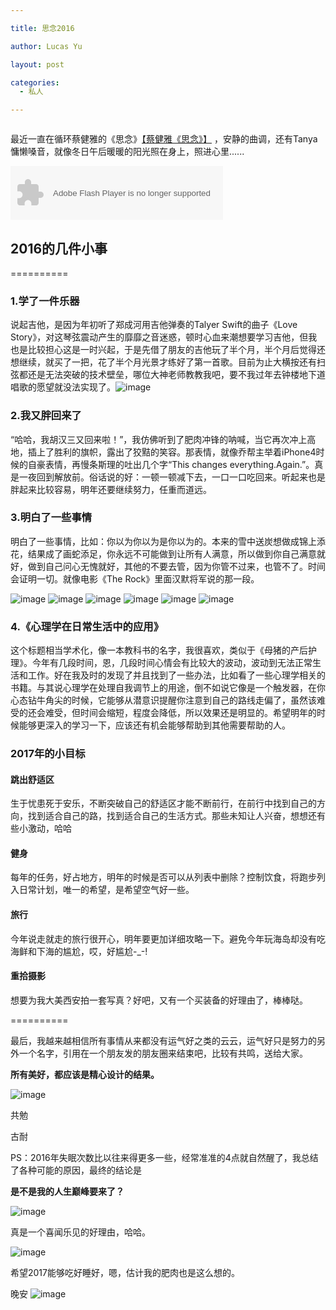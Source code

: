 ```yaml
---

title: 思念2016

author: Lucas Yu

layout: post

categories:
  - 私人

---
```


<img src="http://www.iamyuchao.com/wp-content/uploads/2016/Cover.jpg" style="width:0px;height:0px;overflow:hidden"/>

最近一直在循环蔡健雅的《思念》<a href="http://music.163.com/#/m/song?id=208927&userid=755182" target="_blank">【蔡健雅《思念》】</a>
，安静的曲调，还有Tanya慵懒嗓音，就像冬日午后暖暖的阳光照在身上，照进心里......

<object width="340" height="86" data="http://music.163.com/style/swf/widget.swf?sid=208927&amp;type=2&amp;auto=0&amp;width=320&amp;height=66" type="application/x-shockwave-flash"><param name="src" value="http://music.163.com/style/swf/widget.swf?sid=208927&amp;type=2&amp;auto=0&amp;width=320&amp;height=66" /><param name="allownetworking" value="all" /></object>

## 2016的几件小事
==========
### 1.学了一件乐器
说起吉他，是因为年初听了郑成河用吉他弹奏的Talyer Swift的曲子《Love Story》，对这琴弦震动产生的靡靡之音迷惑，顿时心血来潮想要学习吉他，但我也是比较担心这是一时兴起，于是先借了朋友的吉他玩了半个月，半个月后觉得还想继续，就买了一把，花了半个月光景才练好了第一首歌。目前为止大横按还有扫弦都还是无法突破的技术壁垒，哪位大神老师教教我吧，要不我过年去钟楼地下道唱歌的愿望就没法实现了。![image](http://www.iamyuchao.com/wp-content/uploads/2016/FaceWithTearsOfJoy.jpg)

### 2.我又胖回来了
“哈哈，我胡汉三又回来啦！”，我仿佛听到了肥肉冲锋的呐喊，当它再次冲上高地，插上了胜利的旗帜，露出了狡黠的笑容。那表情，就像乔帮主举着iPhone4时候的自豪表情，再慢条斯理的吐出几个字“This changes everything.Again.”。真是一夜回到解放前。俗话说的好：一顿一顿减下去，一口一口吃回来。听起来也是胖起来比较容易，明年还要继续努力，任重而道远。

### 3.明白了一些事情
明白了一些事情，比如：你以为你以为是你以为的。本来的雪中送炭想做成锦上添花，结果成了画蛇添足，你永远不可能做到让所有人满意，所以做到你自己满意就好，做到自己问心无愧就好，其他的不要去管，因为你管不过来，也管不了。时间会证明一切。就像电影《The Rock》里面汉默将军说的那一段。

![image](http://www.iamyuchao.com/wp-content/uploads/2016/TheRock1.jpg)
![image](http://www.iamyuchao.com/wp-content/uploads/2016/TheRock2.jpg)
![image](http://www.iamyuchao.com/wp-content/uploads/2016/TheRock3.jpg)
![image](http://www.iamyuchao.com/wp-content/uploads/2016/TheRock4.jpg)
![image](http://www.iamyuchao.com/wp-content/uploads/2016/TheRock5.jpg)
![image](http://www.iamyuchao.com/wp-content/uploads/2016/TheRock6.jpg)

### 4.《心理学在日常生活中的应用》
这个标题相当学术化，像一本教科书的名字，我很喜欢，类似于《母猪的产后护理》。今年有几段时间，恩，几段时间心情会有比较大的波动，波动到无法正常生活和工作。好在我及时的发现了并且找到了一些办法，比如看了一些心理学相关的书籍。与其说心理学在处理自我调节上的用途，倒不如说它像是一个触发器，在你心态钻牛角尖的时候，它能够从潜意识提醒你注意到自己的路线走偏了，虽然该难受的还会难受，但时间会缩短，程度会降低，所以效果还是明显的。希望明年的时候能够更深入的学习一下，应该还有机会能够帮助到其他需要帮助的人。

### 2017年的小目标

#### 跳出舒适区

生于忧患死于安乐，不断突破自己的舒适区才能不断前行，在前行中找到自己的方向，找到适合自己的路，找到适合自己的生活方式。那些未知让人兴奋，想想还有些小激动，哈哈

#### 健身

每年的任务，好占地方，明年的时候是否可以从列表中删除？控制饮食，将跑步列入日常计划，唯一的希望，是希望空气好一些。

#### 旅行

今年说走就走的旅行很开心，明年要更加详细攻略一下。避免今年玩海岛却没有吃海鲜和下海的尴尬，哎，好尴尬-_-!

#### 重拾摄影

想要为我大美西安拍一套写真？好吧，又有一个买装备的好理由了，棒棒哒。

==========

最后，我越来越相信所有事情从来都没有运气好之类的云云，运气好只是努力的另外一个名字，引用在一个朋友发的朋友圈来结束吧，比较有共鸣，送给大家。

**所有美好，都应该是精心设计的结果。**

![image](http://www.iamyuchao.com/wp-content/uploads/2016/Goodliness.jpg)

共勉

古耐

PS：2016年失眠次数比以往来得更多一些，经常准准的4点就自然醒了，我总结了各种可能的原因，最终的结论是 

**是不是我的人生巅峰要来了？**

![image](http://www.iamyuchao.com/wp-content/uploads/2016/FaceWithTearsOfJoy.jpg)

真是一个喜闻乐见的好理由，哈哈。

![image](http://www.iamyuchao.com/wp-content/uploads/2016/WangJianLin.jpg)

希望2017能够吃好睡好，嗯，估计我的肥肉也是这么想的。

晚安
![image](http://www.iamyuchao.com/wp-content/uploads/2016/GoodNight.png)
